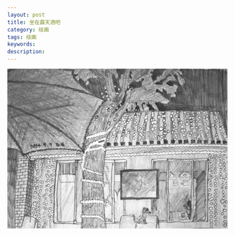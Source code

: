 ```yaml
---
layout: post
title: 坐在露天酒吧
category: 绘画
tags: 绘画
keywords: 
description: 
---
```


![4](/public/img/days/4_1.jpg)

